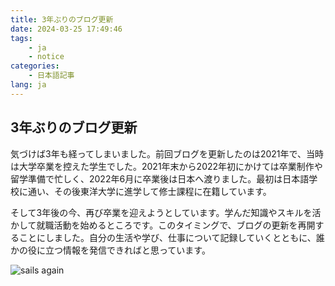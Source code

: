 ```yaml
---
title: 3年ぶりのブログ更新
date: 2024-03-25 17:49:46
tags: 
    - ja
    - notice
categories:
    - 日本語記事
lang: ja
---
```


## 3年ぶりのブログ更新

気づけば3年も経ってしまいました。前回ブログを更新したのは2021年で、当時は大学卒業を控えた学生でした。2021年末から2022年初にかけては卒業制作や留学準備で忙しく、2022年6月に卒業後は日本へ渡りました。最初は日本語学校に通い、その後東洋大学に進学して修士課程に在籍しています。

そして3年後の今、再び卒業を迎えようとしています。学んだ知識やスキルを活かして就職活動を始めるところです。このタイミングで、ブログの更新を再開することにしました。自分の生活や学び、仕事について記録していくとともに、誰かの役に立つ情報を発信できればと思っています。

![sails again](https://cdn.brightgames.top/wp-content/uploads/2018/10/CROSS-ROAD-%E3%82%AF%E3%83%AD%E3%82%B9-%E3%83%AD%E3%83%BC%E3%83%89-ONA-YT-1920x1080-x264-AAC_Moment.jpg)
